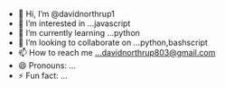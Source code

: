 - 👋 Hi, I’m @davidnorthrup1
- 👀 I’m interested in ...javascript
- 🌱 I’m currently learning ...python
- 💞️ I’m looking to collaborate on ...python,bashscript
- 📫 How to reach me ...davidnorthrup803@gmail.com
- 😄 Pronouns: ...
- ⚡ Fun fact: ...

<!---
davidnorthrup1/davidnorthrup1 is a ✨ special ✨ repository because its `README.md` (this file) appears on your GitHub profile.
You can click the Preview link to take a look at your changes.
--->
